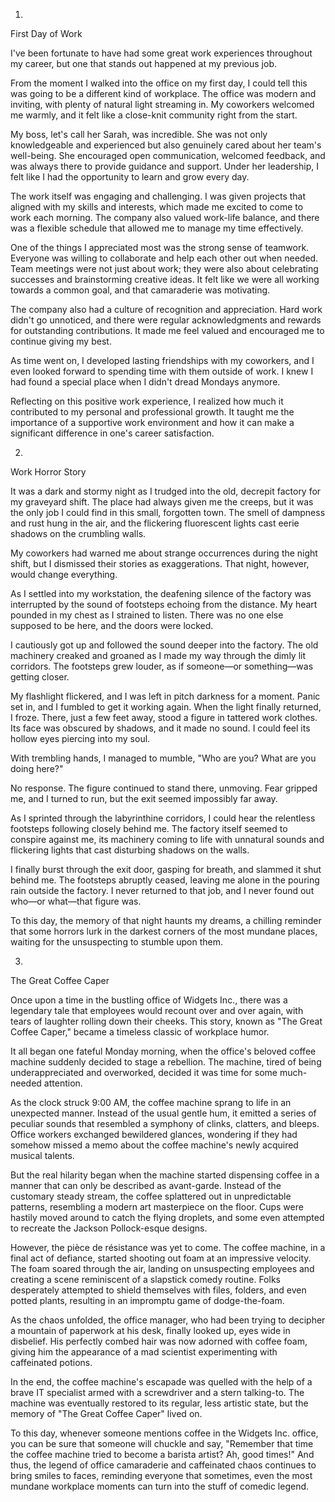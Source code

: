 1. 

First Day of Work

I've been fortunate to have had some great work experiences throughout my career, but one that stands out happened at my previous job. 

From the moment I walked into the office on my first day, I could tell this was going to be a different kind of workplace. The office was modern and inviting, with plenty of natural light streaming in. My coworkers welcomed me warmly, and it felt like a close-knit community right from the start.

My boss, let's call her Sarah, was incredible. She was not only knowledgeable and experienced but also genuinely cared about her team's well-being. She encouraged open communication, welcomed feedback, and was always there to provide guidance and support. Under her leadership, I felt like I had the opportunity to learn and grow every day.

The work itself was engaging and challenging. I was given projects that aligned with my skills and interests, which made me excited to come to work each morning. The company also valued work-life balance, and there was a flexible schedule that allowed me to manage my time effectively.

One of the things I appreciated most was the strong sense of teamwork. Everyone was willing to collaborate and help each other out when needed. Team meetings were not just about work; they were also about celebrating successes and brainstorming creative ideas. It felt like we were all working towards a common goal, and that camaraderie was motivating.

The company also had a culture of recognition and appreciation. Hard work didn't go unnoticed, and there were regular acknowledgments and rewards for outstanding contributions. It made me feel valued and encouraged me to continue giving my best.

As time went on, I developed lasting friendships with my coworkers, and I even looked forward to spending time with them outside of work. I knew I had found a special place when I didn't dread Mondays anymore.

Reflecting on this positive work experience, I realized how much it contributed to my personal and professional growth. It taught me the importance of a supportive work environment and how it can make a significant difference in one's career satisfaction.

2. 

Work Horror Story

It was a dark and stormy night as I trudged into the old, decrepit factory for my graveyard shift. The place had always given me the creeps, but it was the only job I could find in this small, forgotten town. The smell of dampness and rust hung in the air, and the flickering fluorescent lights cast eerie shadows on the crumbling walls.

My coworkers had warned me about strange occurrences during the night shift, but I dismissed their stories as exaggerations. That night, however, would change everything.

As I settled into my workstation, the deafening silence of the factory was interrupted by the sound of footsteps echoing from the distance. My heart pounded in my chest as I strained to listen. There was no one else supposed to be here, and the doors were locked.

I cautiously got up and followed the sound deeper into the factory. The old machinery creaked and groaned as I made my way through the dimly lit corridors. The footsteps grew louder, as if someone—or something—was getting closer.

My flashlight flickered, and I was left in pitch darkness for a moment. Panic set in, and I fumbled to get it working again. When the light finally returned, I froze. There, just a few feet away, stood a figure in tattered work clothes. Its face was obscured by shadows, and it made no sound. I could feel its hollow eyes piercing into my soul.

With trembling hands, I managed to mumble, "Who are you? What are you doing here?"

No response. The figure continued to stand there, unmoving. Fear gripped me, and I turned to run, but the exit seemed impossibly far away.

As I sprinted through the labyrinthine corridors, I could hear the relentless footsteps following closely behind me. The factory itself seemed to conspire against me, its machinery coming to life with unnatural sounds and flickering lights that cast disturbing shadows on the walls.

I finally burst through the exit door, gasping for breath, and slammed it shut behind me. The footsteps abruptly ceased, leaving me alone in the pouring rain outside the factory. I never returned to that job, and I never found out who—or what—that figure was.

To this day, the memory of that night haunts my dreams, a chilling reminder that some horrors lurk in the darkest corners of the most mundane places, waiting for the unsuspecting to stumble upon them.

3. 

The Great Coffee Caper

Once upon a time in the bustling office of Widgets Inc., there was a legendary tale that employees would recount over and over again, with tears of laughter rolling down their cheeks. This story, known as "The Great Coffee Caper," became a timeless classic of workplace humor.

It all began one fateful Monday morning, when the office's beloved coffee machine suddenly decided to stage a rebellion. The machine, tired of being underappreciated and overworked, decided it was time for some much-needed attention.

As the clock struck 9:00 AM, the coffee machine sprang to life in an unexpected manner. Instead of the usual gentle hum, it emitted a series of peculiar sounds that resembled a symphony of clinks, clatters, and bleeps. Office workers exchanged bewildered glances, wondering if they had somehow missed a memo about the coffee machine's newly acquired musical talents.

But the real hilarity began when the machine started dispensing coffee in a manner that can only be described as avant-garde. Instead of the customary steady stream, the coffee splattered out in unpredictable patterns, resembling a modern art masterpiece on the floor. Cups were hastily moved around to catch the flying droplets, and some even attempted to recreate the Jackson Pollock-esque designs.

However, the pièce de résistance was yet to come. The coffee machine, in a final act of defiance, started shooting out foam at an impressive velocity. The foam soared through the air, landing on unsuspecting employees and creating a scene reminiscent of a slapstick comedy routine. Folks desperately attempted to shield themselves with files, folders, and even potted plants, resulting in an impromptu game of dodge-the-foam.

As the chaos unfolded, the office manager, who had been trying to decipher a mountain of paperwork at his desk, finally looked up, eyes wide in disbelief. His perfectly combed hair was now adorned with coffee foam, giving him the appearance of a mad scientist experimenting with caffeinated potions.

In the end, the coffee machine's escapade was quelled with the help of a brave IT specialist armed with a screwdriver and a stern talking-to. The machine was eventually restored to its regular, less artistic state, but the memory of "The Great Coffee Caper" lived on.

To this day, whenever someone mentions coffee in the Widgets Inc. office, you can be sure that someone will chuckle and say, "Remember that time the coffee machine tried to become a barista artist? Ah, good times!" And thus, the legend of office camaraderie and caffeinated chaos continues to bring smiles to faces, reminding everyone that sometimes, even the most mundane workplace moments can turn into the stuff of comedic legend.